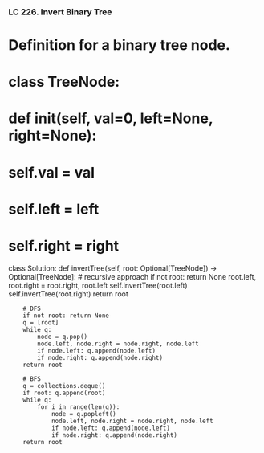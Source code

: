 ### LC 226. Invert Binary Tree
# Definition for a binary tree node.
# class TreeNode:
#     def __init__(self, val=0, left=None, right=None):
#         self.val = val
#         self.left = left
#         self.right = right
class Solution:
    def invertTree(self, root: Optional[TreeNode]) -> Optional[TreeNode]:
        # recursive approach
        if not root: return None
        root.left, root.right = root.right, root.left
        self.invertTree(root.left)
        self.invertTree(root.right)
        return root

        # DFS
        if not root: return None
        q = [root]
        while q:
            node = q.pop()
            node.left, node.right = node.right, node.left
            if node.left: q.append(node.left)
            if node.right: q.append(node.right)
        return root

        # BFS
        q = collections.deque()
        if root: q.append(root)
        while q:
            for i in range(len(q)):
                node = q.popleft()
                node.left, node.right = node.right, node.left
                if node.left: q.append(node.left)
                if node.right: q.append(node.right)
        return root
